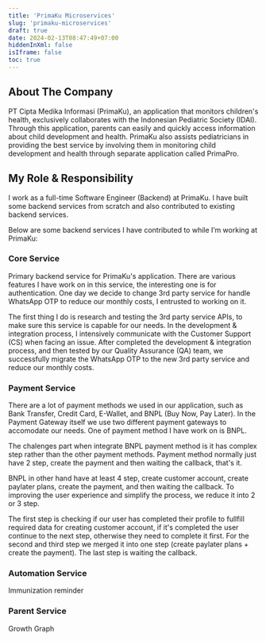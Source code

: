 ```yaml
---
title: 'PrimaKu Microservices'
slug: 'primaku-microservices'
draft: true
date: 2024-02-13T08:47:49+07:00
hiddenInXml: false
isIframe: false
toc: true
---
```


## About The Company

PT Cipta Medika Informasi (PrimaKu), an application that monitors children's health, exclusively collaborates with the Indonesian Pediatric Society (IDAI). Through this application, parents can easily and quickly access information about child development and health. PrimaKu also assists pediatricians in providing the best service by involving them in monitoring child development and health through separate application called PrimaPro.

## My Role & Responsibility

I work as a full-time Software Engineer (Backend) at PrimaKu. I have built some backend services from scratch and also contributed to existing backend services.

Below are some backend services I have contributed to while I’m working at PrimaKu:

### Core Service

Primary backend service for PrimaKu's application. There are various features I have work on in this service, the interesting one is for authentication. One day we decide to change 3rd party service for handle WhatsApp OTP to reduce our monthly costs, I entrusted to working on it.

The first thing I do is research and testing the 3rd party service APIs, to make sure this service is capable for our needs. In the development & integration process, I intensively communicate with the Customer Support (CS) when facing an issue. After completed the development & integration process, and then tested by our Quality Assurance (QA) team, we successfully migrate the WhatsApp OTP to the new 3rd party service and reduce our monthly costs.

### Payment Service

There are a lot of payment methods we used in our application, such as Bank Transfer, Credit Card, E-Wallet, and BNPL (Buy Now, Pay Later). In the Payment Gateway itself we use two different payment gateways to accomodate our needs. One of payment method I have work on is BNPL.

The chalenges part when integrate BNPL payment method is it has complex step rather than the other payment methods. Payment method normally just have 2 step, create the payment and then waiting the callback, that's it.

BNPL in other hand have at least 4 step, create customer account, create paylater plans, create the payment, and then waiting the callback. To improving the user experience and simplify the process, we reduce it into 2 or 3 step.

The first step is checking if our user has completed their profile to fullfill required data for creating customer account, if it's completed the user continue to the next step, otherwise they need to complete it first. For the second and third step we merged it into one step (create paylater plans + create the payment). The last step is waiting the callback.

### Automation Service

Immunization reminder

### Parent Service

Growth Graph
